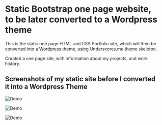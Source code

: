 # Static Bootstrap one page website, to be later converted to a Wordpress theme

This is the static one page HTML and CSS Portfolio site, which will then be converted into a Wordpress theme, using Underscores.me theme skeleton.

Created a one page site, with information about my projects, and work history.

## Screenshots of my static site before I converted it into a Wordpress Theme

![Demo](https://user-images.githubusercontent.com/26763021/34481405-d6fb95ce-efa9-11e7-88c6-93bc9ef94481.png)

![Demo](https://user-images.githubusercontent.com/26763021/34481404-d6e75ab4-efa9-11e7-8b7f-ba76d35ee75c.png)

![Demo](https://user-images.githubusercontent.com/26763021/34481403-d6ce618a-efa9-11e7-9882-deb592cec00f.png)
